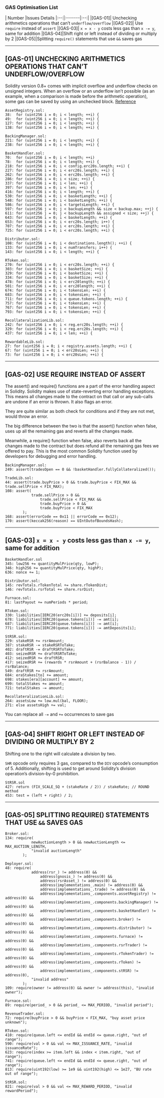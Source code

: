 ### GAS Optimisation List
| Number |Issues Details
|:--:|:-------|:--:|
|[GAS-01]| Unchecking arithmetics operations that can’t `underflow/overflow`
|[GAS-02]| Use `require` instead of `assert`
|[GAS-03]| `x = x - y` costs less gas than `x -= y`, same for addition
|[GAS-04]|Shift right or left instead of dividing or multiply by 2
|[GAS-05]|Splitting `require()` statements that use `&&` saves gas
***

## [GAS-01] UNCHECKING ARITHMETICS OPERATIONS THAT CAN’T UNDERFLOW/OVERFLOW
Solidity version 0.8+ comes with implicit overflow and underflow checks on unsigned integers. When an overflow or an underflow isn’t possible (as an example, when a comparison is made before the arithmetic operation), some gas can be saved by using an unchecked block.
[Reference](https://docs.soliditylang.org/en/v0.8.10/control-structures.html#checked-or-unchecked-arithmetic)
```
AssetRegistry.sol:
38:  for (uint256 i = 0; i < length; ++i) {
49:  for (uint256 i = 0; i < length; ++i) {
127: for (uint256 i = 0; i < length; ++i) {
138: for (uint256 i = 0; i < length; ++i) {

BackingManager.sol:
221: for (uint256 i = 0; i < length; ++i) {
238: for (uint256 i = 0; i < length; ++i) {

BasketHandler.sol:
70:  for (uint256 i = 0; i < length; ++i)
78:  for (uint256 i = 0; i < length; ++i) {
218: for (uint256 i = 0; i < config.erc20s.length; ++i) {
227: for (uint256 i = 0; i < erc20s.length; ++i) {
262: for (uint256 i = 0; i < erc20s.length; ++i) {
286: for (uint256 i = 0; i < size; ++i) {
337: for (uint256 i = 0; i < len; ++i) {
397: for (uint256 i = 0; i < len; ++i) {
416: for (uint256 i = 0; i < length; ++i) {
530: for (uint256 i = 0; i < basketLength; ++i) {
548: for (uint256 i = 0; i < basketLength; ++i) {
586: for (uint256 i = 0; i < targetsLength; ++i) {
597: for (uint256 j = 0; j < backupLength && size < backup.max; ++j) {
611: for (uint256 j = 0; j < backupLength && assigned < size; ++j) {
643: for (uint256 i = 0; i < basketLength; ++i) {
653: for (uint256 i = 0; i < erc20s.length; i++) {
707: for (uint256 i = 0; i < erc20s.length; ++i) {
725: for (uint256 i = 0; i < erc20s.length; ++i) {

Distributor.sol:
108: for (uint256 i = 0; i < destinations.length(); ++i) {
133: for (uint256 i = 0; i < numTransfers; i++) {
143: for (uint256 i = 0; i < length; ++i) {

RToken.sol:
270: for (uint256 i = 0; i < erc20s.length; ++i) {
303: for (uint256 i = 0; i < basketSize; ++i) {
329: for (uint256 i = 0; i < basketSize; ++i) {
334: for (uint256 i = 0; i < basketSize; ++i) {
478: for (uint256 i = 0; i < erc20length; ++i) {
501: for (uint256 i = 0; i < erc20length; ++i) {
674: for (uint256 i = 0; i < tokensLen; ++i) {
683: for (uint256 i = 0; i < tokensLen; ++i) {
711: for (uint256 i = 0; i < queue.tokens.length; ++i) {
757: for (uint256 i = 0; i < tokensLen; ++i) {
767: for (uint256 i = 0; i < tokensLen; ++i) {
793: for (uint256 i = 0; i < tokensLen; ++i) {

RecollateralizationLib.sol:
242: for (uint256 i = 0; i < reg.erc20s.length; ++i) {
329: for (uint256 i = 0; i < reg.erc20s.length; ++i) {
437: for (uint256 i = 0; i < len; ++i) {

RewardableLib.sol:
27: for (uint256 i = 0; i < registry.assets.length; ++i) {
67: for (uint256 i = 0; i < erc20sLen; ++i) {
73: for (uint256 i = 0; i < erc20sLen; ++i) {
```
***

## [GAS-02] USE REQUIRE INSTEAD OF ASSERT
The assert() and require() functions are a part of the error handling aspect in Solidity. Solidity makes use of state-reverting error handling exceptions. This means all changes made to the contract on that call or any sub-calls are undone if an error is thrown. It also flags an error.

They are quite similar as both check for conditions and if they are not met, would throw an error.

The big difference between the two is that the assert() function when false, uses up all the remaining gas and reverts all the changes made.

Meanwhile, a require() function when false, also reverts back all the changes made to the contract but does refund all the remaining gas fees we offered to pay. This is the most common Solidity function used by developers for debugging and error handling.
```
BackingManager.sol:
249: assert(tradesOpen == 0 && !basketHandler.fullyCollateralized());

TradeLib.sol:
44: assert(trade.buyPrice > 0 && trade.buyPrice < FIX_MAX && trade.sellPrice < FIX_MAX);
108: assert(
            trade.sellPrice > 0 &&
                trade.sellPrice < FIX_MAX &&
                trade.buyPrice > 0 &&
                trade.buyPrice < FIX_MAX
        );
168: assert(errorCode == 0x11 || errorCode == 0x12);
170: assert(keccak256(reason) == UIntOutofBoundsHash);
```
***

## [GAS-03] `x = x - y` costs less gas than `x -= y`, same for addition
```
BasketHandler.sol
345: low256 += quantityMulPrice(qty, lowP);
346: high256 += quantityMulPrice(qty, highP);
636: nonce += 1;

Distributor.sol:
145: revTotals.rTokenTotal += share.rTokenDist;
146: revTotals.rsrTotal += share.rsrDist;

Furnace.sol:
81: lastPayout += numPeriods * period;

RToken.sol:
330: liabilities[IERC20(erc20s[i])] += deposits[i];
678: liabilities[IERC20(queue.tokens[i])] -= amt[i];
687: liabilities[IERC20(queue.tokens[i])] -= amt[i];
771: liabilities[IERC20(queue.tokens[i])] -= amtDeposits[i];

StRSR.sol:
229: stakeRSR += rsrAmount;
387: stakeRSR -= stakeRSRToTake;
402: draftRSR -= draftRSRToTake;
403: seizedRSR += draftRSRToTake;
412: seizedRSR += draftRSR;
417: seizedRSR += (rewards * rsrAmount + (rsrBalance - 1)) / rsrBalance;
549: draftRSR += rsrAmount;
684: eraStakes[to] += amount;
698: stakes[era][account] += amount;
699: totalStakes += amount;
721: totalStakes -= amount;

RecollateralizationLib.sol:
264: assetsLow += low.mul(bal, FLOOR);
271: else assetsHigh += val;
```
You can replace all `-=` and `+=` occurrences to save gas
***
##  [GAS-04] SHIFT RIGHT OR LEFT INSTEAD OF DIVIDING OR MULTIPLY BY 2

Shifting one to the right will calculate a division by two.

`SHR` opcode only requires 3 gas, compared to the `DIV` opcode’s consumption of 5. Additionally, shifting is used to get around Solidity’s division operation’s division-by-0 prohibition.

```
StRSR.sol
427: return (FIX_SCALE_SQ + (stakeRate / 2)) / stakeRate; // ROUND method
453: test = (left + right) / 2;
```
***
## [GAS-05] SPLITTING REQUIRE() STATEMENTS THAT USE `&&` SAVES GAS
```
Broker.sol:
134: require(
            newAuctionLength > 0 && newAuctionLength <= MAX_AUCTION_LENGTH,
            "invalid auctionLength"
        );

Deployer.sol:
48: require(
            address(rsr_) != address(0) &&
                address(gnosis_) != address(0) &&
                address(rsrAsset_) != address(0) &&
                address(implementations_.main) != address(0) &&
                address(implementations_.trade) != address(0) &&
                address(implementations_.components.assetRegistry) != address(0) &&
                address(implementations_.components.backingManager) != address(0) &&
                address(implementations_.components.basketHandler) != address(0) &&
                address(implementations_.components.broker) != address(0) &&
                address(implementations_.components.distributor) != address(0) &&
                address(implementations_.components.furnace) != address(0) &&
                address(implementations_.components.rsrTrader) != address(0) &&
                address(implementations_.components.rTokenTrader) != address(0) &&
                address(implementations_.components.rToken) != address(0) &&
                address(implementations_.components.stRSR) != address(0),
            "invalid address"
        );
109: require(owner != address(0) && owner != address(this), "invalid owner");

Furnace.sol:
89: require(period_ > 0 && period_ <= MAX_PERIOD, "invalid period");

RevenueTrader.sol:
72: require(buyPrice > 0 && buyPrice < FIX_MAX, "buy asset price unknown");

RToken.sol:
410: require(queue.left <= endId && endId <= queue.right, "out of range");
590: require(val > 0 && val <= MAX_ISSUANCE_RATE, "invalid issuanceRate");
623: require(index >= item.left && index < item.right, "out of range");
741: require(queue.left <= endId && endId <= queue.right, "out of range");
813: require(uint192(low) >= 1e9 && uint192(high) <= 1e27, "BU rate out of range");

StRSR.sol:
821: require(val > 0 && val <= MAX_REWARD_PERIOD, "invalid rewardPeriod");
```